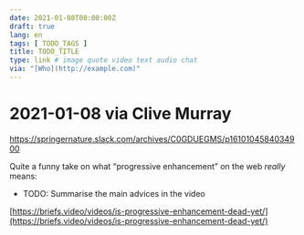 ```yaml
---
date: 2021-01-08T00:00:00Z
draft: true
lang: en
tags: [ TODO_TAGS ]
title: TODO_TITLE
type: link # image quote video text audio chat
via: "[Who](http://example.com)"
---
```



# 2021-01-08 via Clive Murray
https://springernature.slack.com/archives/C0GDUEGMS/p1610104584034900

Quite a funny take on what “progressive enhancement” on the web *really* means:

* TODO: Summarise the main advices in the video

[https://briefs.video/videos/is-progressive-enhancement-dead-yet/](https://briefs.video/videos/is-progressive-enhancement-dead-yet/)


